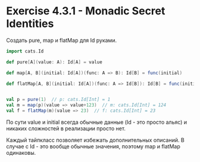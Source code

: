 # Exercise 4.3.1 - Monadic Secret Identities

Создать pure, map и flatMap для Id руками.

```scala
import cats.Id

def pure[A](value: A): Id[A] = value

def map[A, B](initial: Id[A])(func: A => B): Id[B] = func(initial)

def flatMap[A, B](initial: Id[A])(func: A => Id[B]): Id[B] = func(initial)


val p = pure(1)  // p: cats.Id[Int] = 1
val m = map(p)(value => value+123)  // m: cats.Id[Int] = 124
val f = flatMap(m)(value => 23)  // f: cats.Id[Int] = 23

```

По сути value и initial всегда обычные данные (Id - это просто альяс) и никаких сложностей в реализации просто нет.

Каждый тайпкласс позволяет избежать дополнительных описаний. В случае с Id - это вообще обычные значения, поэтому map и flatMap одинаковы. 